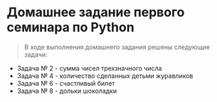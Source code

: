 # Домашнее задание первого семинара по Python
> В ходе выполнения домашнего задания решены следующие задачи:
* Задача № 2 - сумма чисел трехзначного числа
* Задача № 4 - количество сделанных детьми журавликов
* Задача № 6 - счастливый билет
* Задача № 8 - дольки шоколадки
